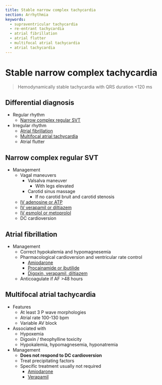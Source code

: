 ```yaml
---
title: Stable narrow complex tachycardia
section: Arrhythmia
keywords:
  - supraventricular tachycardia
  - re-entrant tachycardia
  - atrial fibrillation
  - atrial flutter
  - multifocal atrial tachycardia
  - atrial tachycardia
---
```


# Stable narrow complex tachycardia

> Hemodynamically stable tachycardia with QRS duration <120 ms

## Differential diagnosis

- Regular rhythm
  - [Narrow complex regular SVT](#narrow-complex-regular-svt)
- Irregular rhythm
  - [Atrial fibrillation](#atrial-fibrillation)
  - [Multifocal atrial tachycardia](#multifocal-atrial-tachycardia)
  - Atrial flutter

## Narrow complex regular SVT

- Management
  - Vagal maneuvers
    - Valsalva maneuver
      - With legs elevated
    - Carotid sinus massage
      - If no carotid bruit and carotid stenosis
  - [IV adenosine or ATP](../drugs/stable-anti-arrhythmics#narrow-complex-svt)
  - [IV verapamil or diltiazem](../drugs/stable-anti-arrhythmics#narrow-complex-svt)
  - [IV esmolol or metoprolol](../drugs/stable-anti-arrhythmics#narrow-complex-svt)
  - DC cardioversion

## Atrial fibrillation

- Management
  - Correct hypokalemia and hypomagnesemia
  - Pharmacological cardioversion and ventricular rate control
    - [Amiodarone](../drugs/stable-anti-arrhythmics#atrial-fibrillation)
    - [Procainamide or ibutilide](../drugs/stable-anti-arrhythmics#atrial-fibrillation)
    - [Digoxin, verapamil, diltiazem](../drugs/stable-anti-arrhythmics#atrial-fibrillation)
  - Anticoagulate if AF >48 hours

## Multifocal atrial tachycardia

- Features
  - At least 3 P wave morphologies
  - Atrial rate 100-130 bpm
  - Variable AV block
- Associated with
  - Hypoxemia
  - Digoxin / theophylline toxicity
  - Hypokalemia, hypomagnesemia, hyponatremia
- Management
  - **Does not respond to DC cardioversion**
  - Treat precipitating factors
  - Specific treatment usually not required
    - [Amiodarone](../drugs/stable-anti-arrhythmics#atrial-fibrillation)
    - [Verapamil](../drugs/stable-anti-arrhythmics#atrial-fibrillation)
